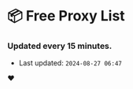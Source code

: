 # :package: Free Proxy List
### Updated every 15 minutes.

- Last updated: `2024-08-27 06:47`

:heart:
